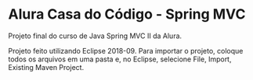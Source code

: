 # Alura Casa do Código - Spring MVC
Projeto final do curso de Java Spring MVC II da Alura.

Projeto feito utilizando Eclipse 2018-09.
Para importar o projeto, coloque todos os arquivos em uma pasta e, no Eclipse, selecione File, Import, Existing Maven Project.
